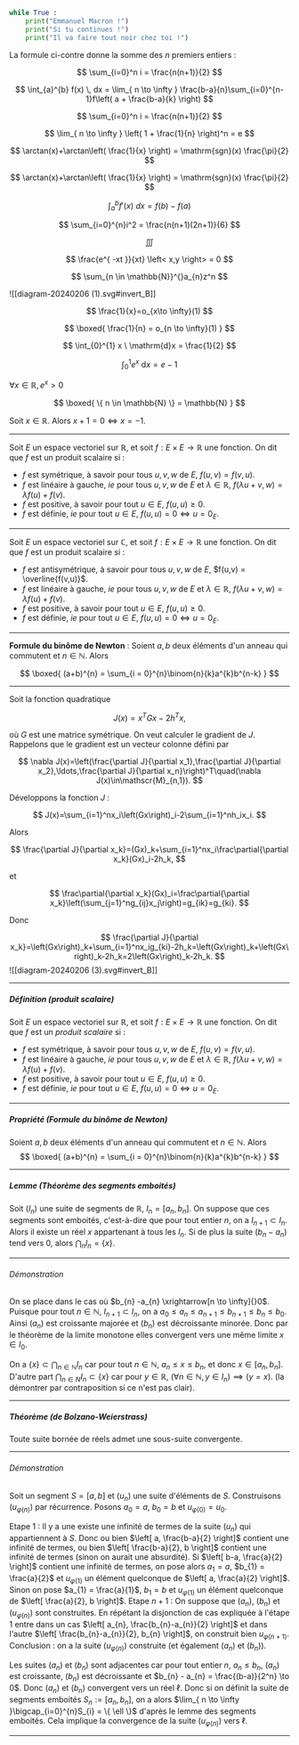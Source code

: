 ```python
while True :
	print("Emmanuel Macron !")
	print("Si tu continues !")
	print("Il va faire tout noir chez toi !")
```

La formule ci-contre donne la somme des $n$ premiers entiers :

$$ \sum_{i=0}^n i = \frac{n(n+1)}{2} $$

$$ \int_{a}^{b} f(x) \, dx = \lim_{ n \to \infty } \frac{b-a}{n}\sum_{i=0}^{n-1}f\left( a + \frac{b-a}{k} \right) $$

$$ \sum_{i=0}^n i = \frac{n(n+1)}{2} $$

$$ \lim_{ n \to \infty } \left( 1 + \frac{1}{n} \right)^n = e $$

$$ \arctan(x)+\arctan\left( \frac{1}{x} \right) = \mathrm{sgn}(x) \frac{\pi}{2} $$

$$ \arctan(x)+\arctan\left( \frac{1}{x} \right) = \mathrm{sgn}(x) \frac{\pi}{2} $$

$$ \int _{a}^b f'(x) \ dx = f(b) - f(a) $$

$$ \sum_{i=0}^{n}i^2 = \frac{n(n+1)(2n+1)}{6} $$

$$ \iiint $$

$$ \frac{e^{ -xt }}{xt} \left< x,y \right>  = 0 $$

$$ \sum_{n \in \mathbb{N}}^{}a_{n}z^n $$

![[diagram-20240206 (1).svg#invert_B]]

$$ \frac{1}{x}=o_{x\to \infty}(1) $$

$$ \boxed{ \frac{1}{n} = o_{n \to \infty}(1) } $$

$$ \int_{0}^{1} x \ \mathrm{d}x = \frac{1}{2} $$

$$ \int_{0}^{1} e^{ x } \ \mathrm{d}x = e - 1 $$

$\forall x \in \mathbb{R}, e^{ x } > 0$

$$ \boxed{ \{ n \in \mathbb{N} \} = \mathbb{N} } $$

Soit $x \in \mathbb{R}$. Alors $x + 1 = 0 \iff x = -1$.

***

Soit $E$ un espace vectoriel sur $\mathbb{R}$, et soit $f : E \times E \to \mathbb{R}$ une fonction. On dit que $f$ est un produit scalaire si :
- $f$ est symétrique, à savoir pour tous $u,v,w$ de $E$, $f(u,v) = f(v,u)$.
- $f$ est linéaire à gauche, *ie* pour tous $u,v,w$ de $E$ et $\lambda \in \mathbb{R}$, $f(\lambda u+v,w) = \lambda f(u) + f(v)$.
- $f$ est positive, à savoir pour tout $u \in E$, $f(u,u) \geq 0$.
- $f$ est définie, *ie* pour tout $u \in E$,  $f(u,u) = 0 \iff u = 0_{E}$.

***

Soit $E$ un espace vectoriel sur $\mathbb{C}$, et soit $f : E \times E \to \mathbb{R}$ une fonction. On dit que $f$ est un produit scalaire si :
- $f$ est antisymétrique, à savoir pour tous $u,v,w$ de $E$, $f(u,v) = \overline{f(v,u)}$.
- $f$ est linéaire à gauche, *ie* pour tous $u,v,w$ de $E$ et $\lambda \in \mathbb{R}$, $f(\lambda u+v,w) = \lambda f(u) + f(v)$.
- $f$ est positive, à savoir pour tout $u \in E$, $f(u,u) \geq 0$.
- $f$ est définie, *ie* pour tout $u \in E$,  $f(u,u) = 0 \iff u = 0_{E}$.

***

**Formule du binôme de Newton** : Soient $a,b$ deux éléments d'un anneau qui commutent et $n \in \mathbb{N}$. Alors

$$ \boxed{ (a+b)^{n} = \sum_{i = 0}^{n}\binom{n}{k}a^{k}b^{n-k} } $$

***

Soit la fonction quadratique

$$ J(x)=x^TGx-2h^Tx, $$

où $G$ est une matrice symétrique. On veut calculer le gradient de $J$. Rappelons que le gradient est un vecteur colonne défini par

$$ \nabla J(x)=\left(\frac{\partial J}{\partial x_1},\frac{\partial J}{\partial x_2},\ldots,\frac{\partial J}{\partial x_n}\right)^T\quad(\nabla J(x)\in\mathscr{M}_{n,1}). $$

Développons la fonction $J$ :

$$ J(x)=\sum_{i=1}^nx_i\left(Gx\right)_i-2\sum_{i=1}^nh_ix_i. $$

Alors

$$ \frac{\partial J}{\partial x_k}=(Gx)_k+\sum_{i=1}^nx_i\frac\partial{\partial x_k}(Gx)_i-2h_k, $$

et

$$ \frac\partial{\partial x_k}(Gx)_i=\frac\partial{\partial x_k}\left(\sum_{j=1}^ng_{ij}x_j\right)=g_{ik}=g_{ki}. $$

Donc

$$ \frac{\partial J}{\partial x_k}=\left(Gx\right)_k+\sum_{i=1}^nx_ig_{ki}-2h_k=\left(Gx\right)_k+\left(Gx\right)_k-2h_k=2\left(Gx\right)_k-2h_k. $$
![[diagram-20240206 (3).svg#invert_B]]

***
##### Définition (*produit scalaire*)
Soit $E$ un espace vectoriel sur $\mathbb{R}$, et soit $f : E \times E \to \mathbb{R}$ une fonction. On dit que $f$ est un *produit scalaire* si :
- $f$ est symétrique, à savoir pour tous $u,v,w$ de $E$, $f(u,v) = f(v,u)$.
- $f$ est linéaire à gauche, *ie* pour tous $u,v,w$ de $E$ et $\lambda \in \mathbb{R}$, $f(\lambda u+v,w) = \lambda f(u) + f(v)$.
- $f$ est positive, à savoir pour tout $u \in E$, $f(u,u) \geq 0$.
- $f$ est définie, *ie* pour tout $u \in E$,  $f(u,u) = 0 \iff u = 0_{E}$.
***
##### Propriété (*Formule du binôme de Newton*)
Soient $a,b$ deux éléments d'un anneau qui commutent et $n \in \mathbb{N}$. Alors
$$ \boxed{ (a+b)^{n} = \sum_{i = 0}^{n}\binom{n}{k}a^{k}b^{n-k} } $$
***
##### Lemme (*Théorème des segments emboités*)
Soit $(I_n)$ une suite de segments de $\mathbb{R}$, $I_n=[a_n,b_n].$ On suppose que ces segments sont emboités, c'est-à-dire que pour tout entier $n$, on a $I_{n+1}\subset I_n$.
Alors il existe un réel $x$ appartenant à tous les $I_n$. Si de plus la suite $(b_n-a_n)$ tend vers 0, alors $\bigcap_nI_n=\{x\}.$
***
###### Démonstration
On se place dans le cas où $b_{n} -a_{n} \xrightarrow[n \to \infty]{}0$.
Puisque pour tout $n \in \mathbb{N}$, $I_{n+1}\subset I_n$, on a $a_{0} \leq a_{n} \leq a_{n+1} \leq b_{n+1}\leq b_{n} \leq b_{0}$. Ainsi $(a_{n})$ est croissante majorée et $(b_{n})$ est décroissante minorée. Donc par le théorème de la limite monotone elles convergent vers une même limite $x \in I_{0}$.

On a $\{ x \} \subset \bigcap_{n \in \mathbb{N}}I_{n}$ car pour tout $n \in \mathbb{N}$, $a_{n} \leq x \leq b_{n}$, et donc $x \in [a_{n},b_{n}]$.
D'autre part $\bigcap_{n \in N}I_{n} \subset \{ x \}$ car pour $y \in \mathbb{R}$, $(\forall n \in \mathbb{N}, y \in I_{n}) \implies (y=x)$. (la démontrer par contraposition si ce n'est pas clair).
***
##### Théorème (*de Bolzano-Weierstrass*)
Toute suite bornée de réels admet une sous-suite convergente.
***
###### Démonstration
Soit un segment $S = [a,b]$ et $(u_{n})$ une suite d'éléments de $S$.
Construisons $(u_{\varphi(n)})$ par récurrence. Posons $a_{0} = a$, $b_{0} = b$ et $u_{\varphi(0)} = u_{0}$.

Etape 1 : Il y a une existe une infinité de termes de la suite $(u_{n})$ qui appartiennent à $S$. Donc ou bien $\left[ a, \frac{b-a}{2} \right]$ contient une infinité de termes, ou bien $\left[ \frac{b-a}{2}, b \right]$ contient une infinité de termes (sinon on aurait une absurdité). Si $\left[ b-a, \frac{a}{2} \right]$ contient une infinité de termes, on pose alors $a_{1} = a$, $b_{1} = \frac{a}{2}$ et $u_{\varphi(1)}$ un élément quelconque de $\left[ a, \frac{a}{2} \right]$. Sinon on pose $a_{1} = \frac{a}{1}$, $b_{1} = b$ et $u_{\varphi(1)}$ un élément quelconque de $\left[ \frac{a}{2}, b \right]$.
Etape $n+1$ : On suppose que $(a_{n})$, $(b_{n})$ et $(u_{\varphi(n)})$ sont construites. En répétant la disjonction de cas expliquée à l'étape 1 entre dans un cas $\left[ a_{n}, \frac{b_{n}-a_{n}}{2} \right]$ et dans l'autre $\left[ \frac{b_{n}-a_{n}}{2}, b_{n} \right]$, on construit bien $u_{\varphi(n+1)}$.
Conclusion : on a la suite $(u_{\varphi(n)})$ construite (et également $(a_{n})$ et $(b_{n})$).

Les suites $(a_{n})$ et $(b_{n})$ sont adjacentes car pour tout entier $n$, $a_{n} \leq b_{n}$, $(a_{n})$ est croissante, $(b_{n})$ est décroissante et $b_{n} - a_{n} = \frac{(b-a)}{2^n} \to 0$. Donc $(a_{n})$ et $(b_{n})$ convergent vers un réel $\ell$. Donc si on définit la suite de segments emboités $S_{n} := [a_{n}, b_{n}]$, on a alors $\lim_{ n \to \infty }\bigcap_{i=0}^{n}S_{i} = \{ \ell \}$ d'après le lemme des segments emboités. Cela implique la convergence de la suite $(u_{\varphi(n)})$ vers $\ell$.
***
